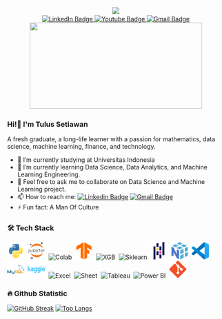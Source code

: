 <div id="header" align="center">
  <img src="https://media.giphy.com/media/v1.Y2lkPTc5MGI3NjExMWN0OGhna3BrYXA3czQ3Z3hhcDQ0MGZqdXo5NXhqeGRjZmNkdmRydCZlcD12MV9pbnRlcm5hbF9naWZfYnlfaWQmY3Q9cw/Qo2dupDib32rkTY4hX/giphy.gif" width="500"/>
</div>

<div id="badges" align="center">
  <a href="https://www.linkedin.com/in/tulus-setiawan/">
    <img src="https://img.shields.io/badge/LinkedIn-blue?style=for-the-badge&logo=linkedin&logoColor=white" alt="LinkedIn Badge"/>
  </a>
  <a href="https://www.youtube.com/@tulussetiawan557">
    <img src="https://img.shields.io/badge/YouTube-red?style=for-the-badge&logo=youtube&logoColor=white" alt="Youtube Badge"/>
  </a>
  <a href="mailto: tulus.setiawan01@sci.ui.ac.id">
    <img src="https://img.shields.io/badge/Gmail-D14836?style=for-the-badge&logo=gmail&logoColor=white" alt="Gmail Badge"/>
  </a>
</div>

<div id="badges" align="center">
  <img src="https://media.giphy.com/media/qgQUggAC3Pfv687qPC/giphy.gif" width="400" height="200"/>
</div>

### Hi!👋 I'm Tulus Setiawan
A fresh graduate, a long-life learner with a passion for mathematics, data science, machine learning, finance, and technology.

- 🔭 I’m currently studying at Universitas Indonesia
- 🌱 I’m currently learning Data Science, Data Analytics, and Machine Learning Engineering.
- 👯 Feel free to ask me to collaborate on Data Science and Machine Learning project.
- 📫 How to reach me: [![Linkedin Badge](https://img.shields.io/badge/TulusSetiawan-blue?style=flat&logo=Linkedin&logoColor=white)](https://www.linkedin.com/in/tulus-setiawan/) [![Gmail Badge](https://img.shields.io/badge/Gmail-D14836?style=flat&logo=Gmail&logoColor=white)](https://mail.google.com/mail/u/tulus.setiawan01@sci.ui.ac.id/)
- ⚡ Fun fact: A Man Of Culture

### :hammer_and_wrench: Tech Stack
<div>
  <img src="https://github.com/devicons/devicon/blob/master/icons/python/python-original.svg" title="Python" alt="Python" width="40" height="40"/>&nbsp;
  <img src="https://github.com/devicons/devicon/blob/master/icons/jupyter/jupyter-original-wordmark.svg" title="Jupyter Notebook" alt="Jupyter" width="40" height="40"/>&nbsp;
  <img src="https://upload.wikimedia.org/wikipedia/commons/d/d0/Google_Colaboratory_SVG_Logo.svg" title="Colab" alt="Colab" width="40" height="40"/>&nbsp;
  <img src="https://github.com/devicons/devicon/blob/master/icons/tensorflow/tensorflow-original.svg" title="TensorFlow: ML Library" alt="TensorFlow" width="40" height="40"/>&nbsp;
  <img src="https://upload.wikimedia.org/wikipedia/commons/6/69/XGBoost_logo.png" title="XGBoost: ML Library" alt="XGB" width="40" height="40"/>&nbsp;
  <img src="https://upload.wikimedia.org/wikipedia/commons/0/05/Scikit_learn_logo_small.svg" title="Scikit Learn: ML Library" alt="Sklearn" width="40" height="40"/>&nbsp;
  <img src="https://github.com/devicons/devicon/blob/master/icons/pandas/pandas-original.svg" title="Pandas: DA Library" alt="Pandas" width="40" height="40"/>&nbsp;
  <img src="https://github.com/devicons/devicon/blob/master/icons/numpy/numpy-original.svg" title="NumPy: Numerical Python Library" alt="Numpy" width="40" height="40"/>&nbsp;
  <img src="https://github.com/devicons/devicon/blob/master/icons/vscode/vscode-original.svg" title="Visual Studio Code" alt="VSCode" width="40" height="40"/>&nbsp;
  <img src="https://github.com/devicons/devicon/blob/master/icons/mysql/mysql-original-wordmark.svg" title="MySQL" alt="MySQL" width="40" height="40"/>&nbsp;
  <img src="https://github.com/devicons/devicon/blob/master/icons/kaggle/kaggle-original-wordmark.svg" title="Kaggle" alt="Kaggle" width="40" height="40"/>&nbsp;
  <img src="https://upload.wikimedia.org/wikipedia/commons/3/34/Microsoft_Office_Excel_%282019%E2%80%93present%29.svg" title="Ms.Excel" alt="Excel" width="40" height="40"/>&nbsp;
  <img src="https://upload.wikimedia.org/wikipedia/commons/3/30/Google_Sheets_logo_%282014-2020%29.svg" title="Google SpreadSheets" alt="Sheet" width="40" height="40"/>&nbsp;
  <img src="https://iconape.com/wp-content/png_logo_vector/tableau-software.png" title="Tableau" alt="Tableau" width="40" height="40"/>&nbsp;
  <img src="https://upload.wikimedia.org/wikipedia/commons/c/cf/New_Power_BI_Logo.svg" title="Power BI" alt="Power BI" width="40" height="40"/>&nbsp;
  <img src="https://github.com/devicons/devicon/blob/master/icons/git/git-original.svg" title="Git: Version control system" alt="Java" width="40" height="40"/>&nbsp;
</div>

### :fire: Github Statistic
[![GitHub Streak](http://github-readme-streak-stats.herokuapp.com?user=Jendma&theme=dark&background=000000)](https://git.io/streak-stats)
[![Top Langs](https://github-readme-stats.vercel.app/api/top-langs/?username=Jendma&layout=compact&theme=vision-friendly-dark)](https://github.com/anuraghazra/github-readme-stats)
